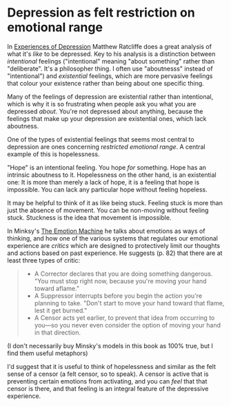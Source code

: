 # Depression as felt restriction on emotional range

In [Experiences of Depression](https://amzn.to/2IpgbDS) Matthew Ratcliffe does a great analysis of what it's *like* to be depressed. Key to his analysis is a distinction between *intentional* feelings ("intentional" meaning "about something" rather than "deliberate". It's a philosopher thing. I often use "aboutnesss" instead of "intentional") and *existential* feelings, which are more pervasive feelings that colour your existence rather than being about one specific thing.

Many of the feelings of depression are existential rather than intentional, which is why it is so frustrating when people ask you what you are depressed *about*. You're not depressed about anything, because the feelings that make up your depression are existential ones, which lack aboutness.

One of the types of existential feelings that seems most central to depression are ones concerning *restricted emotional range*.
A central example of this is hopelessness.

"Hope" is an intentional feeling. You hope *for* something. Hope has an intrinsic aboutness to it.
Hopelessness on the other hand, is an existential one: It is more than merely a lack of hope, it is a feeling that hope is impossible.
You can lack any particular hope without feeling hopeless.

It may be helpful to think of it as like being stuck. Feeling stuck is more than just the absence of movement. You can be non-moving without feeling stuck. Stuckness is the idea that movement is impossible.

In Minksy's [The Emotion Machine](https://amzn.to/39wOsg8) he talks about emotions as ways of thinking, and how one of the various systems that regulates our emotional experience are *critics* which are designed to protectively limit our thoughts and actions based on past experience. He suggests (p. 82) that there are at least three types of critic:

>   * A Corrector declares that you are doing something dangerous. "You must stop right now, because you're moving your hand toward aflame."
>   * A Suppressor interrupts before you begin the action you're planning to take. "Don't start to move your hand toward that flame, lest it get burned."
>   * A Censor acts yet earlier, to prevent that idea from occurring to you—so you never even consider the option of moving your hand in that direction.

(I don't necessarily buy Minsky's models in this book as 100% true, but I find them useful metaphors)

I'd suggest that it is useful to think of hopelessness and similar as the felt sense of a censor (a felt censor, so to speak).
A censor is active that is preventing certain emotions from activating,
and you can *feel* that that censor is there,
and that feeling is an integral feature of the depressive experience.
